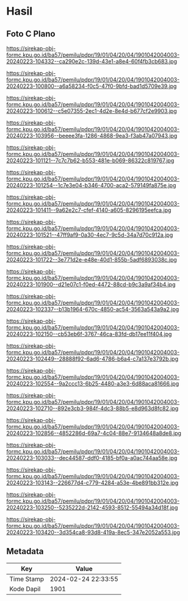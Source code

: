 # Hasil

## Foto C Plano

https://sirekap-obj-formc.kpu.go.id/ba57/pemilu/pdpr/19/01/04/20/04/1901042004003-20240223-104332--ca290e2c-139d-43e1-a8e4-60f4fb3cb683.jpg

https://sirekap-obj-formc.kpu.go.id/ba57/pemilu/pdpr/19/01/04/20/04/1901042004003-20240223-100800--a6a58234-f0c5-47f0-9bfd-bad1d5709e39.jpg

https://sirekap-obj-formc.kpu.go.id/ba57/pemilu/pdpr/19/01/04/20/04/1901042004003-20240223-100612--c5e07355-2ec1-4d2e-8e4d-b677cf2e9903.jpg

https://sirekap-obj-formc.kpu.go.id/ba57/pemilu/pdpr/19/01/04/20/04/1901042004003-20240223-103956--beeee3fa-1286-4868-9ea3-f3ab47a07943.jpg

https://sirekap-obj-formc.kpu.go.id/ba57/pemilu/pdpr/19/01/04/20/04/1901042004003-20240223-101121--7c7c7b62-b553-481e-b069-86322c819767.jpg

https://sirekap-obj-formc.kpu.go.id/ba57/pemilu/pdpr/19/01/04/20/04/1901042004003-20240223-101254--1c7e3e04-b346-4700-aca2-579149fa875e.jpg

https://sirekap-obj-formc.kpu.go.id/ba57/pemilu/pdpr/19/01/04/20/04/1901042004003-20240223-101411--9a62e2c7-cfef-4140-a605-8296195eefca.jpg

https://sirekap-obj-formc.kpu.go.id/ba57/pemilu/pdpr/19/01/04/20/04/1901042004003-20240223-101521--47ff9af9-0a30-4ec7-9c5d-34a7d70c912a.jpg

https://sirekap-obj-formc.kpu.go.id/ba57/pemilu/pdpr/19/01/04/20/04/1901042004003-20240223-101722--3e771d2e-e48e-40d1-855b-5adf6893038c.jpg

https://sirekap-obj-formc.kpu.go.id/ba57/pemilu/pdpr/19/01/04/20/04/1901042004003-20240223-101900--d21e07c1-f0ed-4472-88cd-b9c3a9af34b4.jpg

https://sirekap-obj-formc.kpu.go.id/ba57/pemilu/pdpr/19/01/04/20/04/1901042004003-20240223-102337--b13b1964-670c-4850-ac54-3563a543a9a2.jpg

https://sirekap-obj-formc.kpu.go.id/ba57/pemilu/pdpr/19/01/04/20/04/1901042004003-20240223-102150--cb53eb6f-3767-46ca-83fd-db17ee11f404.jpg

https://sirekap-obj-formc.kpu.go.id/ba57/pemilu/pdpr/19/01/04/20/04/1901042004003-20240223-102449--28888f92-6ad6-4786-b6a4-c7a137e3792b.jpg

https://sirekap-obj-formc.kpu.go.id/ba57/pemilu/pdpr/19/01/04/20/04/1901042004003-20240223-102554--9a2ccc13-6b25-4480-a3e3-6d88aca81666.jpg

https://sirekap-obj-formc.kpu.go.id/ba57/pemilu/pdpr/19/01/04/20/04/1901042004003-20240223-102710--892e3cb3-984f-4dc3-88b5-e8d963d8fc82.jpg

https://sirekap-obj-formc.kpu.go.id/ba57/pemilu/pdpr/19/01/04/20/04/1901042004003-20240223-102856--4852286d-69a7-4c04-88e7-9134648a8de8.jpg

https://sirekap-obj-formc.kpu.go.id/ba57/pemilu/pdpr/19/01/04/20/04/1901042004003-20240223-103033--dec44587-ddf0-4185-bf0a-a0ac744aa58e.jpg

https://sirekap-obj-formc.kpu.go.id/ba57/pemilu/pdpr/19/01/04/20/04/1901042004003-20240223-103143--226677d4-c779-4284-a53e-4be891bb312e.jpg

https://sirekap-obj-formc.kpu.go.id/ba57/pemilu/pdpr/19/01/04/20/04/1901042004003-20240223-103250--5235222d-2142-4593-8512-55494a34d18f.jpg

https://sirekap-obj-formc.kpu.go.id/ba57/pemilu/pdpr/19/01/04/20/04/1901042004003-20240223-103420--3d354ca8-93d8-419a-8ec5-347e2052a553.jpg


## Metadata

| Key        | Value               |
| ---------- | ------------------- |
| Time Stamp | 2024-02-24 22:33:55 |
| Kode Dapil | 1901                |



